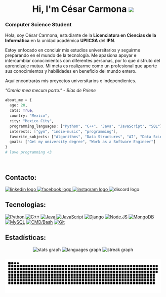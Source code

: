 <h1 align="center">Hi, I'm César Carmona <img src="https://media.giphy.com/media/JvxG1YZ5BcSy1GU0DN/giphy.gif" width="70"></h1>

### Computer Science Student

Hola, soy César Carmona, estudiante de la **Licenciatura en Ciencias de la Informática** en la unidad académica **UPIICSA** del **IPN**.

Estoy enfocado en concluir mis estudios universitarios y seguirme preparando en el mundo de la tecnología. Me apasiona apoyar e intercambiar conocimientos con diferentes personas, por lo que disfruto del aprendizaje mutuo. Mi meta es realizarme como un profesional que aporte sus conocimientos y habilidades en beneficio del mundo entero. 

Aquí encontrarás mis proyectos universitarios e independientes.

*"Omnia mea mecum porto."*
*- Bías de Priene*


```py
about_me = {
  age: 20,
  cats: True,
  country: "Mexico",
  city: "Mexico City", 
  programming_languages: ["Python", "C++", "Java", "JavaScript", "SQL"],
  interests: ["gym", "indie-music", "programming"],
  favorite_subjects: ["Algorithms", "Data Structures", "AI", "Data Science", "Python"],
  goals: ["Get my university degree", "Work as a Software Engineer"]
}
# love programming <3
```
</br>

## Contacto:

<div align="left">
  <a href="https://www.linkedin.com/in/c%C3%A9sar-carmona-67a751308/" target="_blank">
    <img src="https://img.shields.io/static/v1?message=C%C3%A9sar%20Carmona&logo=linkedin&label=&color=0077B5&logoColor=white&labelColor=101010&style=for-the-badge" height="26" alt="linkedin logo"  />
  </a>
  <a href="https://facebook.com/clcg58" target="_blank">
    <img src="https://img.shields.io/static/v1?message=@clcg58&logo=facebook&label=&color=1877F2&logoColor=white&labelColor=101010&style=for-the-badge" height="26" alt="facebook logo"  />
  </a>
  <a href="https://instagram.com/cesar58.js" target="_blank">
    <img src="https://img.shields.io/static/v1?message=@cesar58.js&logo=instagram&label=&color=E4405F&logoColor=white&labelColor=101010&style=for-the-badge" height="26" alt="instagram logo"  />
  </a>
  <img src="https://img.shields.io/static/v1?message=@leroy58&logo=discord&label=&color=7289DA&logoColor=white&labelColor=101010&style=for-the-badge" height="26" alt="discord logo"  />
</div>

###

###

## Tecnologías:
[![Python](https://img.shields.io/badge/Python-F7DF1E?style=for-the-badge&logo=python&logoColor=white&labelColor=101010)]()
[![C++](https://img.shields.io/badge/C++-00599C?style=for-the-badge&logo=c%2B%2B&logoColor=white&labelColor=101010)]()
[![Java](https://img.shields.io/badge/Java-007396?style=for-the-badge&logoColor=8B4513&labelColor=FF0000&color=FF0000)](https://fontawesome.com/icons/java?f=brands&s=solid&icon=java)
[![JavaScript](https://img.shields.io/badge/JavaScript-F7DF1E?style=for-the-badge&logo=javascript&logoColor=white&labelColor=101010)]()
[![Django](https://img.shields.io/badge/Django-092E20?style=for-the-badge&logo=django&logoColor=white&labelColor=101010)]()
[![Node.JS](https://img.shields.io/badge/Node.JS-339933?style=for-the-badge&logo=node.js&logoColor=white&labelColor=101010)]()
[![MongoDB](https://img.shields.io/badge/MongoDB-47A248?style=for-the-badge&logo=mongodb&logoColor=white&labelColor=101010)]()
[![MySQL](https://img.shields.io/badge/MySQL-4479A1?style=for-the-badge&logo=mysql&logoColor=white&labelColor=101010)]()
[![CMD/Bash](https://img.shields.io/badge/CMD%2FBash-4D4D4D?style=for-the-badge&logo=gnu-bash&logoColor=white&labelColor=101010)]()
[![Git](https://img.shields.io/badge/Git-F05032?style=for-the-badge&logo=git&logoColor=white&labelColor=101010)](https://fontawesome.com/icons/git?f=brands&s=solid)

## Estadísticas:
<div align="center">
  <img src="https://github-readme-stats.vercel.app/api?username=CesarCarmona30&hide_title=false&hide_rank=false&show_icons=true&include_all_commits=true&count_private=true&disable_animations=false&theme=github_dark&locale=en&hide_border=true&order=1" height="150" alt="stats graph"/>
  <img src="https://github-readme-stats.vercel.app/api/top-langs?username=CesarCarmona30&locale=en&hide_title=true&layout=compact&card_width=320&langs_count=5&theme=github_dark&hide_border=true&order=2" height="150" alt="languages graph"/>
  <img src="https://streak-stats.demolab.com?user=CesarCarmona30&locale=en&mode=weekly&theme=github_dark&hide_border=true&border_radius=4&order=3" height="150" alt="streak graph"/>
</div>

###

<img align="center" width="1000" src="assets/github-snake.svg" alt="snake"/>

<div id="header" align="center">
  <img src="https://komarev.com/ghpvc/?username=cesarcarmona30&style=for-the-badge&color=blue" alt=""/>
</div>

###
